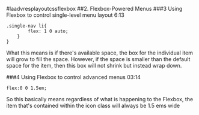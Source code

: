 #laadvresplayoutcssflexbox
##2. Flexbox-Powered Menus
###3 Using Flexbox to control single-level menu layout
6:13
```
.single-nav li{
		flex: 1 0 auto;
	}
}
```
 What this means is if there's available space, the box for the individual item will grow to fill the space. However, if the space is smaller than the default space for the item, then this box will not shrink but instead wrap down.


###4 Using Flexbox to control advanced menus
03:14
```
flex:0 0 1.5em;
```
 So this basically means regardless of what is happening to the Flexbox, the item that's contained within the icon class will always be 1.5 ems wide
